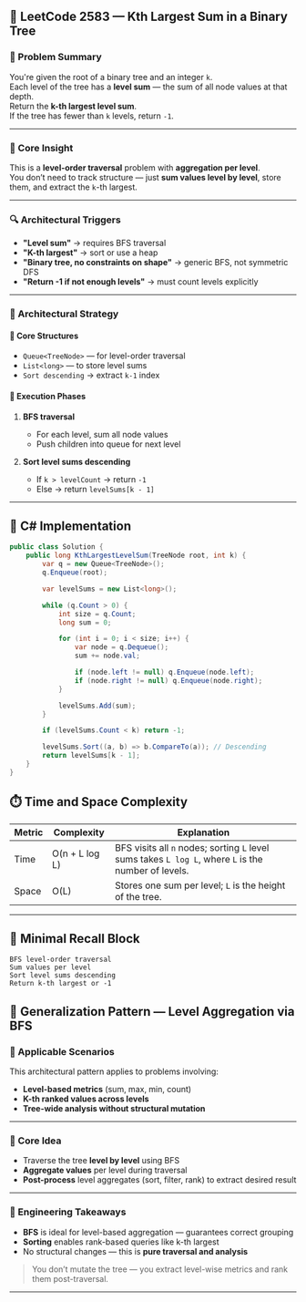 ## 🧫 LeetCode 2583 — Kth Largest Sum in a Binary Tree

### 📜 Problem Summary

You're given the root of a binary tree and an integer `k`.  
Each level of the tree has a **level sum** — the sum of all node values at that depth.  
Return the **k-th largest level sum**.  
If the tree has fewer than `k` levels, return `-1`.

---

### 🧠 Core Insight

This is a **level-order traversal** problem with **aggregation per level**.  
You don’t need to track structure — just **sum values level by level**, store them, and extract the `k`-th largest.

---

### 🔍 Architectural Triggers

- **"Level sum"** → requires BFS traversal  
- **"K-th largest"** → sort or use a heap  
- **"Binary tree, no constraints on shape"** → generic BFS, not symmetric DFS  
- **"Return -1 if not enough levels"** → must count levels explicitly

---

### 🔧 Architectural Strategy

#### 🔹 Core Structures

- `Queue<TreeNode>` — for level-order traversal  
- `List<long>` — to store level sums  
- `Sort descending` → extract `k-1` index

#### 🔹 Execution Phases

1. **BFS traversal**  
   - For each level, sum all node values  
   - Push children into queue for next level

2. **Sort level sums descending**  
   - If `k > levelCount` → return `-1`  
   - Else → return `levelSums[k - 1]`

---

## 🚀 C# Implementation

```csharp
public class Solution {
    public long KthLargestLevelSum(TreeNode root, int k) {
        var q = new Queue<TreeNode>();
        q.Enqueue(root);

        var levelSums = new List<long>();

        while (q.Count > 0) {
            int size = q.Count;
            long sum = 0;

            for (int i = 0; i < size; i++) {
                var node = q.Dequeue();
                sum += node.val;

                if (node.left != null) q.Enqueue(node.left);
                if (node.right != null) q.Enqueue(node.right);
            }

            levelSums.Add(sum);
        }

        if (levelSums.Count < k) return -1;

        levelSums.Sort((a, b) => b.CompareTo(a)); // Descending
        return levelSums[k - 1];
    }
}
```

## ⏱️ Time and Space Complexity

| Metric | Complexity      | Explanation |
|--------|------------------|-------------|
| Time   | O(n + L log L)   | BFS visits all `n` nodes; sorting `L` level sums takes `L log L`, where `L` is the number of levels. |
| Space  | O(L)             | Stores one sum per level; `L` is the height of the tree. |

---

## 🧱 Minimal Recall Block

```text
BFS level-order traversal  
Sum values per level  
Sort level sums descending  
Return k-th largest or -1
```
## 🧩 Generalization Pattern — Level Aggregation via BFS

### 📌 Applicable Scenarios

This architectural pattern applies to problems involving:

- **Level-based metrics** (sum, max, min, count)  
- **K-th ranked values across levels**  
- **Tree-wide analysis without structural mutation**

---

### 🔹 Core Idea

- Traverse the tree **level by level** using BFS  
- **Aggregate values** per level during traversal  
- **Post-process** level aggregates (sort, filter, rank) to extract desired result

---

### 🧠 Engineering Takeaways

- **BFS** is ideal for level-based aggregation — guarantees correct grouping  
- **Sorting** enables rank-based queries like k-th largest  
- No structural changes — this is **pure traversal and analysis**

> You don’t mutate the tree — you extract level-wise metrics and rank them post-traversal.

---
